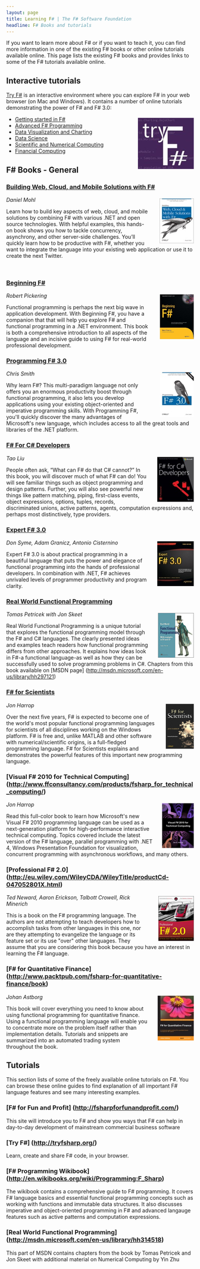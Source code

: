 ```yaml
---
layout: page
title: Learning F# | The F# Software Foundation
headline: F# Books and tutorials
---
```


If you want to learn more about F# or if you want to teach it, you can find
more information in one of the existing F# books or other online tutorials 
available online. This page lists the existing F# books and provides links
to some of the F# tutorials available online.

## Interactive tutorials

[Try F#](http://www.tryfsharp.org) is an interactive environment where you can
explore F# in your web browser (on Mac and Windows). It contains a number
of online tutorials demonstrating the power of F# and F# 3.0:

<img src="files/tryfsharp.jpg" style="float:right;margin:5px 0px 5px 25px;" />

 * [Getting started in F#](http://www.tryfsharp.org/Learn/getting-started)
 * [Advanced F# Programming](http://www.tryfsharp.org/Learn/advanced-programming)
 * [Data Visualization and Charting](http://www.tryfsharp.org/Learn/data-visualization)
 * [Data Science](http://www.tryfsharp.org/Learn/data-science)
 * [Scientific and Numerical Computing](http://www.tryfsharp.org/Learn/scientific-computing)
 * [Financial Computing](http://www.tryfsharp.org/Learn/financial-computing)
 
## F# Books - General

### [Building Web, Cloud, and Mobile Solutions with F#](http://shop.oreilly.com/product/0636920026099.do)

<img src="files/BookWCMSF.jpg" style="float:right;margin:5px 0px 5px 25px;" />

_Daniel Mohl_

Learn how to build key aspects of web, cloud, and mobile solutions by combining F# with various .NET and open source technologies. With helpful examples, this hands-on book shows you how to tackle concurrency, asynchrony, and other server-side challenges. You’ll quickly learn how to be productive with F#, whether you want to integrate the language into your existing web application or use it to create the next Twitter. 

<div style="clear:both;">&#160;</div>

### [Beginning F#](http://www.apress.com/9781430223894)

<img src="files/BookBF.jpg" style="float:right;margin:5px 0px 5px 25px;" />

_Robert Pickering_

Functional programming is perhaps the next big wave in application development. 
With Beginning F#, you have a companion that that will help you explore F# and 
functional programming in a .NET environment. This book is both a comprehensive 
introduction to all aspects of the language and an incisive guide to using F# for 
real-world professional development.

### [Programming F# 3.0](http://shop.oreilly.com/product/0636920024033.do)

<img src="files/BookPGF.jpg" style="float:right;margin:5px 0px 5px 25px;" />

_Chris Smith_

Why learn F#? This multi-paradigm language not only offers you an enormous 
productivity boost through functional programming, it also lets you develop
applications using your existing object-oriented and imperative programming 
skills. With Programming F#, you'll quickly discover the many advantages 
of Microsoft's new language, which includes access to all the great tools 
and libraries of the .NET platform.

### [F# For C# Developers](http://blogs.msdn.com/b/microsoft_press/archive/2013/06/03/rtm-d-today-f-for-c-developers.aspx)

<img src="files/BookFC.jpg" style="float:right;margin:5px 0px 5px 25px;" />

_Tao Liu_

People often ask, “What can F# do that C# cannot?” In this book, you will discover much 
of what F# can do! You will see familiar things such as object programming and design 
patterns. Further, you will also see powerful new things like pattern matching, piping, 
first-class events, object expressions, options, tuples, records, discriminated unions, 
active patterns, agents, computation expressions and, perhaps most distinctively, type providers. 

### [Expert F# 3.0](http://www.apress.com/9781430246503)

<img src="files/BookEF.jpg" style="float:right;margin:5px 0px 5px 25px;" />

_Don Syme, Adam Granicz, Antonio Cisternino_

Expert F# 3.0 is about practical programming in a beautiful language that puts the 
power and elegance of functional programming into the hands of professional 
developers. In combination with .NET, F# achieves unrivaled levels of programmer 
productivity and program clarity. 


### [Real World Functional Programming](http://www.manning.com/petricek/)

<img src="files/BookRWFP.jpg" style="float:right;margin:5px 0px 5px 25px;" />

_Tomas Petricek with Jon Skeet_

Real World Functional Programming is a unique tutorial that explores the 
functional programming model through the F# and C# languages. The clearly 
presented ideas and examples teach readers how functional programming 
differs from other approaches. It explains how ideas look in F#-a 
functional language-as well as how they can be successfully used to solve 
programming problems in C#. Chapters from this book available on 
[MSDN page] (http://msdn.microsoft.com/en-us/library/hh297121)



### [F# for Scientists](http://eu.wiley.com/WileyCDA/WileyTitle/productCd-0470242116.html)

<img src="files/BookFS.jpg" style="float:right;margin:5px 0px 5px 25px;" />

_Jon Harrop_

Over the next five years, F# is expected to become one of the world's most popular 
functional programming languages for scientists of all disciplines working on the 
Windows platform. F# is free and, unlike MATLAB and other software with numerical/scientific 
origins, is a full-fledged programming language. F# for Scientists explains and 
demonstrates the powerful features of this important new programming language. 

### [Visual F# 2010 for Technical Computing] (http://www.ffconsultancy.com/products/fsharp_for_technical_computing/)

<img src="files/BookFT.jpg" style="float:right;margin:5px 0px 5px 25px;" />

_Jon Harrop_

Read this full-color book to learn how Microsoft's new Visual F# 2010 programming 
language can be used as a next-generation platform for high-performance interactive 
technical computing. Topics covered include the latest version of the F# 
language, parallel programming with .NET 4, Windows Presentation Foundation for 
visualization, concurrent programming with asynchronous workflows, and many others.


### [Professional F# 2.0] (http://eu.wiley.com/WileyCDA/WileyTitle/productCd-047052801X.html)

<img src="files/BookPF.jpg" style="float:right;margin:5px 0px 5px 25px;" />

_Ted Neward, Aaron Erickson, Talbott Crowell, Rick Minerich_

This is a book on the F# programming language. The authors are not attempting 
to teach developers how to accomplish tasks from other languages in this one, 
nor are they attempting to evangelize the language or its feature set or its 
use "over" other languages. They assume that you are considering this book 
because you have an interest in learning the F# language.

### [F# for Quantitative Finance] (http://www.packtpub.com/fsharp-for-quantitative-finance/book)

<img src="files/BookFQF.jpg" style="float:right;margin:5px 0px 5px 25px;" />

_Johan Astborg_

This book will cover everything you need to know about using functional 
programming for quantitative finance. Using a functional programming language 
will enable you to concentrate more on the problem itself rather than 
implementation details. Tutorials and snippets are summarized into an automated 
trading system throughout the book.


## Tutorials

This section lists of some of the freely available online tutorials on F#. 
You can browse these online guides to find explanation of all important 
F# language features and see many interesting examples.

### [F# for Fun and Profit] (http://fsharpforfunandprofit.com/)

This site will introduce you to F# and show you ways that F# can help in day-to-day development
of mainstream commercial business software

### [Try F#] (http://tryfsharp.org/)

Learn, create and share F# code, in your browser.

### [F# Programming Wikibook] (http://en.wikibooks.org/wiki/Programming:F_Sharp)

The wikibook contains a comprehensive guide to F# programming. It covers 
F# language basics and essential functional programming concepts such as 
working with functions and immutable data structures. It also discusses 
imperative and object-oriented programming in F# and advanced langauge 
features such as active patterns and computation expressions.

### [Real World Functional Programming] (http://msdn.microsoft.com/en-us/library/hh314518)

This part of MSDN contains chapters from the book by Tomas Petricek and Jon Skeet with
additional material on Numerical Computing by Yin Zhu

